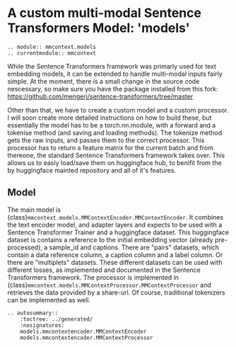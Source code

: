 # A custom multi-modal Sentence Transformers Model: 'models'

```{eval-rst}
.. module:: mmcontext.models
.. currentmodule:: mmcontext

```

While the Sentence Transformers framework was primarly used for text embedding models, it can be extended to handle multi-modal inputs fairly simple. At the moment, there is a small change in the source code nescessary, so make sure you have the package installed from this fork:
https://github.com/mengerj/sentence-transformers/tree/master

Other than that, we have to create a custom model and a custom processor. I will soon create more detailed instructions on how to build these, but essentially the model has to be a torch.nn.module, with a forward and a tokenise method (and saving and loading methods). The tokenize method gets the raw inputs, and passes them to the correct processor. This processor has to return a feature matrix for the current batch and from thereone, the standard Sentence Transformers framework takes over. This allows us to easly load/save them on huggingface hub, to benifit from the by huggingface mainted repository and all of it's features.

## Model

The main model is {class}`mmcontext.models.MMContextEncoder.MMContextEncoder`. It combines the text encoder model, and adapter layers and expects to be used with a Sentence Transformer Trainer and a huggingface dataset. This huggingface dataset is contains a reference to the initial embedding vector (already pre-processed), a sample_id and captions. There are "pairs" datasets, which contain a data reference column, a caption column and a label column. Or there are "multiplets" datasets. These different datasets can be used with different losses, as implemented and documented in the Sentence Transformers framework. The processor is implemented in {class}`mmcontext.models.MMContextProcessor.MMContextProcessor` and retrieves the data provided by a share-url. Of course, traditional tokenizers can be implemented as well.

```{eval-rst}
.. autosummary::
    :toctree: ../generated/
    :nosignatures:
    models.mmcontextencoder.MMContextEncoder
    models.mmcontextencoder.MMContextProcessor
```
